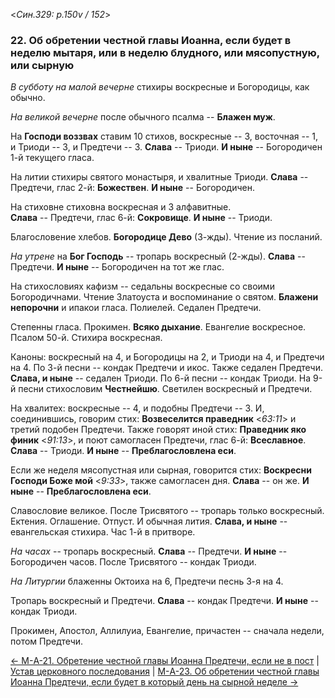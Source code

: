
<*Син.329: p.150v / 152*>

### 22. Об обретении честной главы Иоанна, если будет в неделю мытаря, или в неделю блудного, или мясопустную, или сырную

*В субботу на малой вечерне* стихиры воскресные и Богородицы, как обычно.

*На великой вечерне* после обычного псалма -- **Блажен муж**. 

На **Господи воззвах** ставим 10 стихов, воскресные -- 3, восточная -- 1, 
и Триоди -- 3, и Предтечи -- 3. 
**Слава** -- Триоди. 
**И ныне** -- Богородичен 1-й текущего гласа.

На литии стихиры святого монастыря, и хвалитные Триоди. 
**Слава** -- Предтечи, глас 2-й: **Божествен**. **И ныне** -- Богородичен. 

На стиховне стиховна воскресная и 3 алфавитные.  
**Слава** -- Предтечи, глас 6-й: **Сокровище**. 
**И ныне** -- Триоди. 

Благословение хлебов. **Богородице Дево** (3-жды). Чтение из посланий. 

*На утрене* на **Бог Господь** -- тропарь воскресный (2-жды). 
**Слава** -- Предтечи. **И ныне** -- Богородичен на тот же глас.

На стихословиях кафизм -- седальны воскресные со своими Богородичнами. 
Чтение Златоуста и воспоминание о святом. 
**Блажени непорочни** и ипакои гласа.
Полиелей. Седален Предтечи. 

Степенны гласа. Прокимен. **Всяко дыхание**. Евангелие воскресное. 
Псалом 50-й. Стихира воскресная. 

Каноны: воскресный на 4, и Богородицы на 2, и Триоди на 4, и Предтечи на 4. 
По 3-й песни -- кондак Предтечи и икос. Также седален Предтечи. 
**Слава, и ныне** -- седален Триоди. 
По 6-й песни -- кондак Триоди. 
На 9-й песни стихословим **Честнейшю**. 
Светилен воскресный и Предтечи.

На хвалитех: воскресные -- 4, и подобны Предтечи -- 3. 
И, соединившись, говорим стих: **Возвеселится праведник** <*63:11*> и третий 
подобен Предтечи. Также говорят иной стих: **Праведник яко финик** <*91:13*>, 
и поют самогласен Предтечи, глас 6-й: **Всеславное**. 
**Слава** -- Триоди. 
**И ныне** -- **Преблагословлена еси**. 

Если же неделя мясопустная или сырная, говорится стих: 
**Воскресни Господи Боже мой** <*9:33*>, также самогласен дня. 
**Слава** -- он же. **И ныне** -- **Преблагословлена еси**.

Славословие великое. После Трисвятого -- тропарь только воскресный. 
Ектения. Оглашение. Отпуст. 
И обычная лития. **Слава, и ныне** -- евангельская стихира. 
Час 1-й в притворе.

*На часах* -- тропарь воскресный. **Слава** -- Предтечи. **И ныне** -- Богородичен часов.
После Трисвятого -- кондак Триоди.  

*На Литургии* блаженны Октоиха на 6, Предтечи песнь 3-я на 4. 

Тропарь воскресный и Предтечи. **Слава** -- кондак Предтечи. 
**И ныне** -- кондак Триоди. 

Прокимен, Апостол, Аллилуиа, Евангелие, причастен -- сначала недели, 
потом Предтечи.

[← М-A-21. Обретение честной главы Иоанна Предтечи, если не в пост](m_329_021.md)
| [Устав церковного последования](README.md)
| [М-A-23. Об обретении честной главы Иоанна Предтечи, если будет в который день на сырной неделе →](m_329_023.md)
